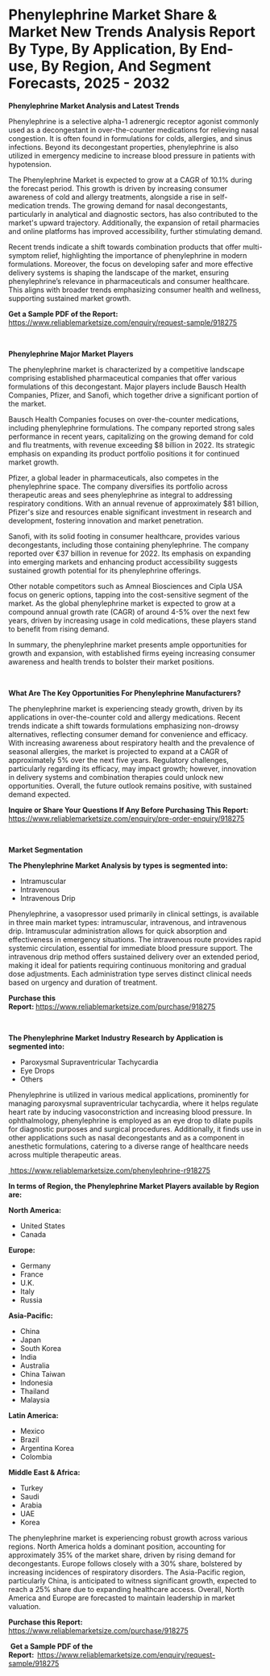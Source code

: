 <p><h1>Phenylephrine Market Share & Market New Trends Analysis Report By Type, By Application, By End-use, By Region, And Segment Forecasts, 2025 - 2032</h1></p><p><strong>Phenylephrine Market Analysis and Latest Trends</strong></p>
<p><p>Phenylephrine is a selective alpha-1 adrenergic receptor agonist commonly used as a decongestant in over-the-counter medications for relieving nasal congestion. It is often found in formulations for colds, allergies, and sinus infections. Beyond its decongestant properties, phenylephrine is also utilized in emergency medicine to increase blood pressure in patients with hypotension.</p><p>The Phenylephrine Market is expected to grow at a CAGR of 10.1% during the forecast period. This growth is driven by increasing consumer awareness of cold and allergy treatments, alongside a rise in self-medication trends. The growing demand for nasal decongestants, particularly in analytical and diagnostic sectors, has also contributed to the market's upward trajectory. Additionally, the expansion of retail pharmacies and online platforms has improved accessibility, further stimulating demand. </p><p>Recent trends indicate a shift towards combination products that offer multi-symptom relief, highlighting the importance of phenylephrine in modern formulations. Moreover, the focus on developing safer and more effective delivery systems is shaping the landscape of the market, ensuring phenylephrine’s relevance in pharmaceuticals and consumer healthcare. This aligns with broader trends emphasizing consumer health and wellness, supporting sustained market growth.</p></p>
<p><strong>Get a Sample PDF of the Report:&nbsp;</strong> <a href="https://www.reliablemarketsize.com/enquiry/request-sample/918275?utm_campaign=3042&utm_medium=2&utm_source=Github&utm_content=ia&utm_term=17042025&utm_id=phenylephrine">https://www.reliablemarketsize.com/enquiry/request-sample/918275</a></p>
<p>&nbsp;</p>
<p><strong>Phenylephrine Major Market Players</strong></p>
<p><p>The phenylephrine market is characterized by a competitive landscape comprising established pharmaceutical companies that offer various formulations of this decongestant. Major players include Bausch Health Companies, Pfizer, and Sanofi, which together drive a significant portion of the market.</p><p>Bausch Health Companies focuses on over-the-counter medications, including phenylephrine formulations. The company reported strong sales performance in recent years, capitalizing on the growing demand for cold and flu treatments, with revenue exceeding $8 billion in 2022. Its strategic emphasis on expanding its product portfolio positions it for continued market growth.</p><p>Pfizer, a global leader in pharmaceuticals, also competes in the phenylephrine space. The company diversifies its portfolio across therapeutic areas and sees phenylephrine as integral to addressing respiratory conditions. With an annual revenue of approximately $81 billion, Pfizer's size and resources enable significant investment in research and development, fostering innovation and market penetration.</p><p>Sanofi, with its solid footing in consumer healthcare, provides various decongestants, including those containing phenylephrine. The company reported over €37 billion in revenue for 2022. Its emphasis on expanding into emerging markets and enhancing product accessibility suggests sustained growth potential for its phenylephrine offerings.</p><p>Other notable competitors such as Amneal Biosciences and Cipla USA focus on generic options, tapping into the cost-sensitive segment of the market. As the global phenylephrine market is expected to grow at a compound annual growth rate (CAGR) of around 4-5% over the next few years, driven by increasing usage in cold medications, these players stand to benefit from rising demand.</p><p>In summary, the phenylephrine market presents ample opportunities for growth and expansion, with established firms eyeing increasing consumer awareness and health trends to bolster their market positions.</p></p>
<p>&nbsp;</p>
<p><strong>What Are The Key Opportunities For Phenylephrine Manufacturers?</strong></p>
<p><p>The phenylephrine market is experiencing steady growth, driven by its applications in over-the-counter cold and allergy medications. Recent trends indicate a shift towards formulations emphasizing non-drowsy alternatives, reflecting consumer demand for convenience and efficacy. With increasing awareness about respiratory health and the prevalence of seasonal allergies, the market is projected to expand at a CAGR of approximately 5% over the next five years. Regulatory challenges, particularly regarding its efficacy, may impact growth; however, innovation in delivery systems and combination therapies could unlock new opportunities. Overall, the future outlook remains positive, with sustained demand expected.</p></p>
<p><strong>Inquire or Share Your Questions If Any Before Purchasing This Report:</strong> <a href="https://www.reliablemarketsize.com/enquiry/pre-order-enquiry/918275?utm_campaign=3042&utm_medium=2&utm_source=Github&utm_content=ia&utm_term=17042025&utm_id=phenylephrine">https://www.reliablemarketsize.com/enquiry/pre-order-enquiry/918275</a></p>
<p>&nbsp;</p>
<p><strong>Market Segmentation</strong></p>
<p><strong>The Phenylephrine Market Analysis by types is segmented into:</strong></p>
<p><ul><li>Intramuscular</li><li>Intravenous</li><li>Intravenous Drip</li></ul></p>
<p><p>Phenylephrine, a vasopressor used primarily in clinical settings, is available in three main market types: intramuscular, intravenous, and intravenous drip. Intramuscular administration allows for quick absorption and effectiveness in emergency situations. The intravenous route provides rapid systemic circulation, essential for immediate blood pressure support. The intravenous drip method offers sustained delivery over an extended period, making it ideal for patients requiring continuous monitoring and gradual dose adjustments. Each administration type serves distinct clinical needs based on urgency and duration of treatment.</p></p>
<p><strong>Purchase this Report:&nbsp;</strong><a href="https://www.reliablemarketsize.com/purchase/918275?utm_campaign=3042&utm_medium=2&utm_source=Github&utm_content=ia&utm_term=17042025&utm_id=phenylephrine">https://www.reliablemarketsize.com/purchase/918275</a></p>
<p>&nbsp;</p>
<p><strong>The Phenylephrine Market Industry Research by Application is segmented into:</strong></p>
<p><ul><li>Paroxysmal Supraventricular Tachycardia</li><li>Eye Drops</li><li>Others</li></ul></p>
<p><p>Phenylephrine is utilized in various medical applications, prominently for managing paroxysmal supraventricular tachycardia, where it helps regulate heart rate by inducing vasoconstriction and increasing blood pressure. In ophthalmology, phenylephrine is employed as an eye drop to dilate pupils for diagnostic purposes and surgical procedures. Additionally, it finds use in other applications such as nasal decongestants and as a component in anesthetic formulations, catering to a diverse range of healthcare needs across multiple therapeutic areas.</p></p>
<p><a href="https://www.reliablemarketsize.com/phenylephrine-r918275?utm_campaign=3042&utm_medium=2&utm_source=Github&utm_content=ia&utm_term=17042025&utm_id=phenylephrine">&nbsp;https://www.reliablemarketsize.com/phenylephrine-r918275</a></p>
<p><strong>In terms of Region, the Phenylephrine Market Players available by Region are:</strong></p>
<p>
    <p> <strong> North America: </strong>
        <ul>
            <li>United States</li>
            <li>Canada</li>
        </ul>
        </p> 
    <p> <strong> Europe: </strong>
        <ul>
            <li>Germany</li>
            <li>France</li>
            <li>U.K.</li>
            <li>Italy</li>
            <li>Russia</li>
        </ul>
        </p> 
    <p> <strong> Asia-Pacific: </strong>
        <ul>
            <li>China</li>
            <li>Japan</li>
            <li>South Korea</li>
            <li>India</li>
            <li>Australia</li>
            <li>China Taiwan</li>
            <li>Indonesia</li>
            <li>Thailand</li>
            <li>Malaysia</li>
        </ul>
        </p> 
    <p> <strong> Latin America: </strong>
        <ul>
            <li>Mexico</li>
            <li>Brazil</li>
            <li>Argentina Korea</li>
            <li>Colombia</li>
        </ul>
        </p> 
    <p> <strong> Middle East & Africa: </strong>
        <ul>
            <li>Turkey</li>
            <li>Saudi</li>
            <li>Arabia</li>
            <li>UAE</li>
            <li>Korea</li>
        </ul>
    </p>
    </p>
<p><p>The phenylephrine market is experiencing robust growth across various regions. North America holds a dominant position, accounting for approximately 35% of the market share, driven by rising demand for decongestants. Europe follows closely with a 30% share, bolstered by increasing incidences of respiratory disorders. The Asia-Pacific region, particularly China, is anticipated to witness significant growth, expected to reach a 25% share due to expanding healthcare access. Overall, North America and Europe are forecasted to maintain leadership in market valuation.</p></p>
<p><strong>Purchase this Report: </strong><a href="https://www.reliablemarketsize.com/purchase/918275?utm_campaign=3042&utm_medium=2&utm_source=Github&utm_content=ia&utm_term=17042025&utm_id=phenylephrine">https://www.reliablemarketsize.com/purchase/918275</a></p>
<p>&nbsp;<strong>Get a Sample PDF of the Report:&nbsp;&nbsp;</strong><a href="https://www.reliablemarketsize.com/enquiry/request-sample/918275?utm_campaign=3042&utm_medium=2&utm_source=Github&utm_content=ia&utm_term=17042025&utm_id=phenylephrine">https://www.reliablemarketsize.com/enquiry/request-sample/918275</a></p>
<p><strong></strong></p>
<p><p></p><p></p><p></p></p>